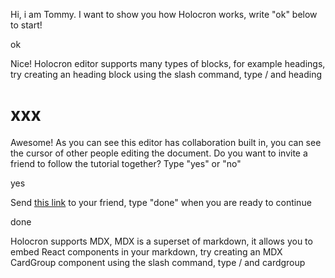 Hi, i am Tommy. I want to show you how Holocron works, write "ok" below to start!

ok

Nice! Holocron editor supports many types of blocks, for example headings, try creating an heading block using the slash command, type / and heading

# xxx

Awesome! As you can see this editor has collaboration built in, you can see the cursor of other people editing the document. Do you want to invite a friend to follow the tutorial together? Type "yes" or "no"

yes

Send [this link](http://localhost:5467/invitation/127f5b4d86764b98b44e7b9715c9cae5?holocron=) to your friend, type "done" when you are ready to continue

done

Holocron supports MDX, MDX is a superset of markdown, it allows you to embed React components in your markdown, try creating an MDX CardGroup component using the slash command, type / and cardgroup